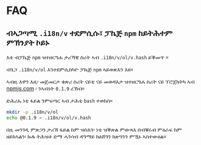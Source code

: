 # FAQ

## ብኣጋጣሚ `.i18n/v` ተደምሲሱ፣ ፓኬጅ `npm` ከይትሕተም ምኽንያት ኮይኑ

እቲ ብፓኬጅ `npm` ዝተዘርግሐ ታሪኻዊ ስሪት ኣብ `.i18n/v/ol/v.hash` ይቕመጥ ።

ብጌጋ `.i18n/v/ol` እንተደምሲስካዮ ፓኬጅ `npm` ኣይወጽእን እዩ።

ኣብዚ እዋን እዚ፡ መጀመርታ ቁጽሪ ስሪት ናይቲ ናይ መወዳእታ ዝተዘርግሐ ስሪት ናይ ፕሮጀክትካ ኣብ [npmjs.com](//npmjs.com) ፡ ንኣብነት `0.1.9` ረኸብ።

ድሕሪኡ ነቲ ፋይል ንምፍጣር ኣብ ታሕቲ `bash` ተወከስ።

```bash
mkdir -p .i18n/v/ol
echo @0.1.9 > .i18n/v/ol/v.hash
```

በዚ መንገዲ ምጽጋን ታሪኽ ፋይል ከም ዝስእን፡ ነቲ ዝቕጽል ምውጻእ በብቑሩብ ምዕራፍ ከም ዘይከኣልን፡ ኩሉ ትሕዝቶ ድማ ሓንሳብ ዳግማይ ክዕሸግን ክጽዓንን ምዃኑ ኣስተውዕል።